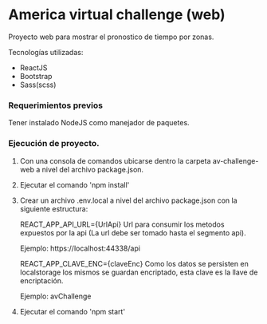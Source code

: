 # America virtual challenge (web)

Proyecto web para mostrar el pronostico de tiempo por zonas.

Tecnologías utilizadas:

- ReactJS
- Bootstrap
- Sass(scss)

### Requerimientos previos

Tener instalado NodeJS como manejador de paquetes.

### Ejecución de proyecto.

1. Con una consola de comandos ubicarse dentro la carpeta av-challenge-web a nivel del archivo package.json.
2. Ejecutar el comando 'npm install'
3. Crear un archivo .env.local a nivel del archivo package.json con la siguiente estructura:

    REACT_APP_API_URL={UrlApi} Url para consumir los metodos expuestos por la api (La url debe ser tomado hasta el segmento api).

    Ejemplo: https://localhost:44338/api

    REACT_APP_CLAVE_ENC={claveEnc} Como los datos se persisten en localstorage los mismos se guardan encriptado, esta clave es la llave de encriptación.

    Ejemplo: avChallenge
4. Ejecutar el comando 'npm start'
